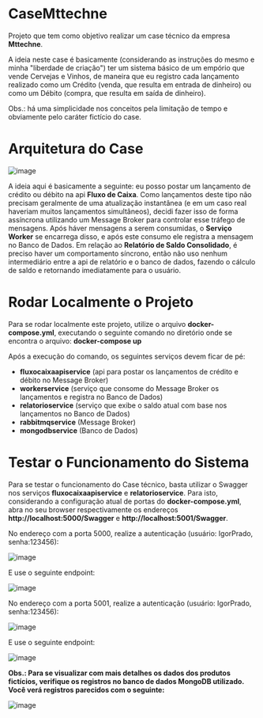 # CaseMttechne
Projeto que tem como objetivo realizar um case técnico da empresa **Mttechne**. 

A ideia neste case é basicamente (considerando as instruções do mesmo e minha "liberdade de criação") ter um sistema básico de um empório que vende Cervejas e Vinhos, de maneira que eu registro cada lançamento realizado como um Crédito (venda, que resulta em entrada de dinheiro) ou como um Débito (compra, que resulta em saída de dinheiro).

Obs.: há uma simplicidade nos conceitos pela limitação de tempo e obviamente pelo caráter fictício do case. 


# Arquitetura do Case
![image](https://github.com/IgorCavalcantiCianniPrado/CaseMttechne/assets/86272097/fa2e5b41-3634-409c-b825-7d152d146199)

A ideia aqui é basicamente a seguinte: eu posso postar um lançamento de crédito ou débito na api **Fluxo de Caixa**. Como lançamentos deste tipo não precisam geralmente de uma atualização instantânea (e em um caso real haveriam muitos lançamentos simultâneos), decidi fazer isso de forma assíncrona utilizando um Message Broker para controlar esse tráfego de mensagens. Após háver mensagens a serem consumidas, o **Serviço Worker** se encarrega disso, e após este consumo ele registra a mensagem no Banco de Dados. Em relação ao **Relatório de Saldo Consolidado**, é preciso haver um comportamento síncrono, então não uso nenhum intermediário entre a api de relatório e o banco de dados, fazendo o cálculo de saldo e retornando imediatamente para o usuário. 

# Rodar Localmente o Projeto
Para se rodar localmente este projeto, utilize o arquivo **docker-compose.yml**, executando o seguinte comando no diretório onde se encontra o arquivo:
**docker-compose up**

Após a execução do comando, os seguintes serviços devem ficar de pé:
- **fluxocaixaapiservice** (api para postar os lançamentos de crédito e débito no Message Broker)
- **workerservice** (serviço que consome do Message Broker os lançamentos e registra no Banco de Dados)
- **relatorioservice** (serviço que exibe o saldo atual com base nos lançamentos no Banco de Dados)
- **rabbitmqservice** (Message Broker)
- **mongodbservice** (Banco de Dados)


# Testar o Funcionamento do Sistema
Para se testar o funcionamento do Case técnico, basta utilizar o Swagger nos serviços **fluxocaixaapiservice** e **relatorioservice**. Para isto, considerando a configuração atual de portas do **docker-compose.yml**, abra no seu browser respectivamente os endereços **http://localhost:5000/Swagger** e **http://localhost:5001/Swagger**. 

No endereço com a porta 5000, realize a autenticação (usuário: IgorPrado, senha:123456):

![image](https://github.com/IgorCavalcantiCianniPrado/CaseMttechne/assets/86272097/25c69591-9f4c-4994-a306-ae11e9c620ad)
 
E use o seguinte endpoint:

![image](https://github.com/IgorCavalcantiCianniPrado/CaseMttechne/assets/86272097/60c4e9f2-9d36-4e44-8496-c460f52dd37e)

No endereço com a porta 5001, realize a autenticação (usuário: IgorPrado, senha:123456):

![image](https://github.com/IgorCavalcantiCianniPrado/CaseMttechne/assets/86272097/f9a43e6e-13ce-440a-acfa-23ea97659de0)

E use o seguinte endpoint:

![image](https://github.com/IgorCavalcantiCianniPrado/CaseMttechne/assets/86272097/e0e69a65-695a-4ce1-97ce-f2dcb974f854)

**Obs.: Para se visualizar com mais detalhes os dados dos produtos fictícios, verifique os registros no banco de dados MongoDB utilizado. Você verá registros parecidos com o seguinte:**

![image](https://github.com/IgorCavalcantiCianniPrado/CaseMttechne/assets/86272097/0efa1079-8c04-49b0-848c-c8d293ecb686)

